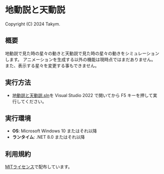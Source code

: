 # 地動説と天動説
Copyright (C) 2024 Takym.

## 概要
地動説で見た時の星々の動きと天動説で見た時の星々の動きをシミュレーションします。
アニメーションを生成する以外の機能は現時点ではまだありません。
また、表示する星々を変更する事もできません。

## 実行方法
* [地動説と天動説.sln](./地動説と天動説.sln)を Visual Studio 2022 で開いてから F5 キーを押して実行してください。

## 実行環境
* **OS**: Microsoft Windows 10 またはそれ以降
* **ランタイム**: .NET 8.0 またはそれ以降

## 利用規約
[MITライセンス](./LICENSE.md)で配布しています。
